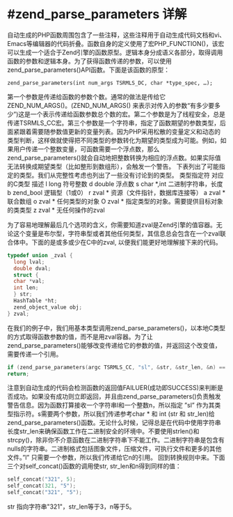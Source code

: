 #zend_parse_parameters 详解
=

自动生成的PHP函数周围包含了一些注释，这些注释用于自动生成代码文档和vi、Emacs等编辑器的代码折叠。函数自身的定义使用了宏PHP_FUNCTION()，该宏可以生成一个适合于Zend引擎的函数原型。逻辑本身分成语义各部分，取得调用函数的参数和逻辑本身。为了获得函数传递的参数，可以使用zend_parse_parameters()API函数。下面是该函数的原型：
```
zend_parse_parameters(int num_args TSRMLS_DC, char *type_spec, …);
```

第一个参数是传递给函数的参数个数。通常的做法是传给它ZEND_NUM_ARGS()。(ZEND_NUM_ARGS() 来表示对传入的参数“有多少要多少”)这是一个表示传递给函数参数总个数的宏。第二个参数是为了线程安全，总是传递TSRMLS_CC宏。第三个参数是一个字符串，指定了函数期望的参数类型，后面紧跟着需要随参数值更新的变量列表。因为PHP采用松散的变量定义和动态的类型判断，这样做就使得把不同类型的参数转化为期望的类型成为可能。例如，如果用户传递一个整数变量，可函数需要一个浮点数，那么zend_parse_parameters()就会自动地把整数转换为相应的浮点数。如果实际值无法转换成期望类型（比如整形到数组形），会触发一个警告。
下表列出了可能指定的类型。我们从完整性考虑也列出了一些没有讨论到的类型。
类型指定符    对应的C类型    描述
l            long          符号整数
d            double        浮点数
s            char *,int    二进制字符串，长度
b            zend_bool     逻辑型（1或0）
r            zval *        资源（文件指针，数据库连接等）
a            zval *        联合数组
o            zval *        任何类型的对象
O            zval *        指定类型的对象。需要提供目标对象的类类型
z            zval *        无任何操作的zval 
 
为了容易地理解最后几个选项的含义，你需要知道zval是Zend引擎的值容器。无论这个变量是布尔型，字符串型或者其他任何类型，其信息总会包含在一个zval联合体中。下面的是或多或少在C中的zval, 以便我们能更好地理解接下来的代码。
```c
typedef union _zval {
  long lval;
  double dval;
  struct {
  char *val;
  int len;
  } str;
  HashTable *ht;
  zend_object_value obj;
} zval;
```
 
在我们的例子中，我们用基本类型调用zend_parse_parameters()，以本地C类型的方式取得函数参数的值，而不是用zval容器。为了让zend_parse_parameters()能够改变传递给它的参数的值，并返回这个改变值，需要传递一个引用。
```c
if (zend_parse_parameters(argc TSRMLS_CC, "sl", &str, &str_len, &n) == FAILURE)
return;
```

注意到自动生成的代码会检测函数的返回值FAILUER(成功即SUCCESS)来判断是否成功。如果没有成功则立即返回，并且由zend_parse_parameters()负责触发警告信息。因为函数打算接收一个字符串l和一个整数n，所以指定 ”sl” 作为其类型指示符。s需要两个参数，所以我们传递参考char * 和 int (str 和 str_len)给zend_parse_parameters()函数。无论什么时候，记得总是在代码中使用字符串长度str_len来确保函数工作在二进制安全的环境中。不要使用strlen()和strcpy()，除非你不介意函数在二进制字符串下不能工作。二进制字符串是包含有nulls的字符串。二进制格式包括图象文件，压缩文件，可执行文件和更多的其他文件。”l” 只需要一个参数，所以我们传递给它n的引用。
回到转换规则中来。下面三个对self_concat()函数的调用使str, str_len和n得到同样的值：
```c
self_concat("321", 5);
self_concat(321, "5");
self_concat("321", "5");
```
str 指向字符串"321"，str_len等于3，n等于5。
